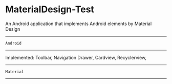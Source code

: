 # MaterialDesign-Test
An Android application that implements Android elements by Material Design 
*******************
    Android
*******************
Implemented: 
Toolbar,
Navigation Drawer,
Cardview,
Recyclerview,
********************
    Material
********************
